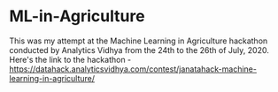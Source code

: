 # ML-in-Agriculture
This was my attempt at the Machine Learning in Agriculture hackathon conducted by Analytics Vidhya from the 24th to the 26th of July, 2020. Here's the link to the hackathon - https://datahack.analyticsvidhya.com/contest/janatahack-machine-learning-in-agriculture/
